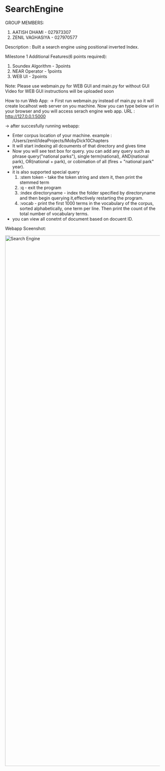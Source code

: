 # SearchEngine
GROUP MEMBERS: 
1. AATISH DHAMI     - 027973307
2. ZENIL VAGHASIYA  - 027970577

Description : Built a search engine using positional inverted Index.

Milestone 1
Additional Features(6 points required):
1. Soundex Algorithm - 3points
2. NEAR Operator - 1points
3. WEB UI - 2points

Note: 
Please use webmain.py for WEB GUI and main.py for without GUI
Video for WEB GUI instructions will be uploaded soon

How to run Web App:
-> First run webmain.py instead of main.py
so it will create localhost web server on you machine.
Now you can type below url in your browser and you will access serach engine web app.
URL : http://127.0.0.1:5000

-> after succesfully running webapp: 
- Enter corpus location of your machine. example : /Users/zenil/IdeaProjects/MobyDick10Chapters
- It will start indexing all dcouments of that directory and gives time
- Now you will see text box for query. you can add any query such as phrase query("national parks"), single term(national), AND(national park), OR(national + park), or cobimation of all (fires + "national park" year).
- it is also supported special query 
    1.  :stem token - take the token string and stem it, then print the stemmed term   
    2.  :q - exit the program
    3.  :index directoryname - index the folder specified by directoryname and then begin querying it,effectively restarting the program.
    4.  :vocab - print the first 1000 terms in the vocabulary of the corpus, sorted alphabetically, one term per line. Then print the count of the total number of vocabulary terms.
- you can view all conetnt of document based on docuent ID. 


Webapp Sceenshot:

<img width="1728" alt="Search Engine" src="https://user-images.githubusercontent.com/47736398/194021576-8a0f5f3e-7024-4612-b651-f8e9d122282f.png">

